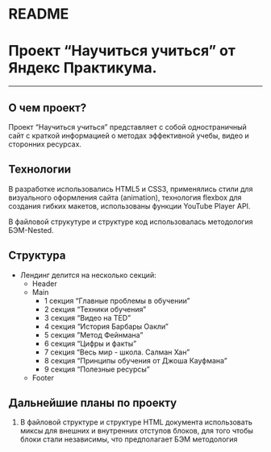 # README

# Проект “Научиться учиться” от Яндекс Практикума.

---

## О чем проект?

Проект “Научиться учиться” представляет с собой  одностраничный сайт с краткой информацией о методах эффективной учебы, видео и сторонних ресурсах. 

## Технологии

В разработке использовались HTML5 и CSS3, применялись стили для визуального оформления сайта (animation), технология flexbox для создания гибких макетов, использованы функции YouTube Player API.

В файловой струкутуре и структуре код использовалась методология БЭМ-Nested.

## Структура

- Лендинг делится на несколько секций:
    - Header
    - Main
        - 1 секция “Главные проблемы в обучении”
        - 2 секция “Техники обучения”
        - 3 секция “Видео на TED”
        - 4 секция “История Барбары Оакли”
        - 5 секция ”Метод Фейнмана”
        - 6 секция “Цифры и факты”
        - 7 секция “Весь мир - школа. Салман Хан”
        - 8 секция “Принципы обучения от Джоша Кауфмана”
        - 9 секция “Полезные ресурсы”
    - Footer

## Дальнейшие планы по проекту

1. В файловой структуре и структуре HTML документа использовать миксы для внешних и внутренних отступов блоков, для того чтобы блоки стали независимы, что предполагает БЭМ методология